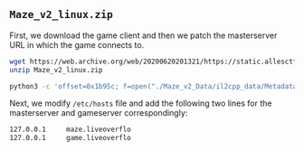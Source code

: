 
## `Maze_v2_linux.zip`

First, we download the game client and then we patch the masterserver URL in which the game connects to.

```bash
wget https://web.archive.org/web/20200620201321/https://static.allesctf.net/challenges/a55b8a3e191c55ebea44fb126bee8b66cac3ac8d2229a725c8544787fad79e0c/Maze_v2_linux.zip
unzip Maze_v2_linux.zip

python3 -c 'offset=0x1b95c; f=open("./Maze_v2_Data/il2cpp_data/Metadata/global-metadata.dat", "rb+"); f.seek(offset); f.write(b"maze.liveoverflo:8000"); f.close();'
```

Next, we modify `/etc/hosts` file and add the following two lines for the masterserver and gameserver correspondingly:

```txt
127.0.0.1     maze.liveoverflo
127.0.0.1     game.liveoverflo
```
